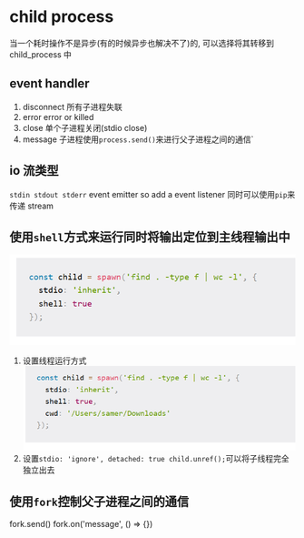 # child process
当一个耗时操作不是异步(有的时候异步也解决不了)的, 可以选择将其转移到 child_process 中
## event handler
1. disconnect 所有子进程失联
2. error error or killed
3. close 单个子进程关闭(stdio close)
4. message 子进程使用`process.send()`来进行父子进程之间的通信`

## io 流类型
`stdin stdout stderr` event emitter so add a event listener
同时可以使用`pip`来传递 stream

## 使用`shell`方式来运行同时将输出定位到主线程输出中
![img.png](img.png)
1. 设置线程运行方式![img_1.png](img_1.png)
2. 设置`stdio: 'ignore', detached: true child.unref();`可以将子线程完全独立出去 

## 使用`fork`控制父子进程之间的通信
fork.send() fork.on('message', () => {})